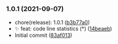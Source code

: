 ## <small>1.0.1 (2021-09-07)</small>

* chore(release): 1.0.1 ([b3b77a0](https://github.com/odinsam/odin-vsocdePlugs-Sundry/commit/b3b77a0))
* ✨ feat: code line statistics (*) ([14beaeb](https://github.com/odinsam/odin-vsocdePlugs-Sundry/commit/14beaeb))
* Initial commit ([83af013](https://github.com/odinsam/odin-vsocdePlugs-Sundry/commit/83af013))



